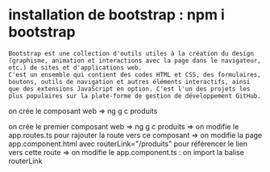 # installation de bootstrap : npm i bootstrap
    Bootstrap est une collection d'outils utiles à la création du design (graphisme, animation et interactions avec la page dans le navigateur, etc.) de sites et d'applications web. 
    C'est un ensemble qui contient des codes HTML et CSS, des formulaires, boutons, outils de navigation et autres éléments interactifs, ainsi que des extensions JavaScript en option. C'est l'un des projets les plus populaires sur la plate-forme de gestion de développement GitHub.
    

on crée le composant web
   =>   ng g c produits

on crée le premier composant web
    => ng g c produits
    => on modifie le app.routes.ts pour rajouter la route vers ce composant
    => on modifie la page app.component.html  avec  routerLink="/produits" pour référencer le lien vers cette route
    => on modifie le app.component.ts  : on import la balise routerLink
